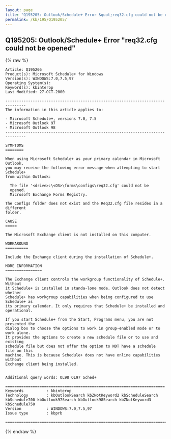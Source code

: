```yaml
---
layout: page
title: "Q195205: Outlook/Schedule+ Error &quot;req32.cfg could not be opened&quot;"
permalink: /kb/195/Q195205/
---
```


## Q195205: Outlook/Schedule+ Error &quot;req32.cfg could not be opened&quot;

{% raw %}

	Article: Q195205
	Product(s): Microsoft Schedule+ for Windows
	Version(s): WINDOWS:7.0,7.5,97
	Operating System(s): 
	Keyword(s): kbinterop
	Last Modified: 27-OCT-2000
	
	-------------------------------------------------------------------------------
	The information in this article applies to:
	
	- Microsoft Schedule+, versions 7.0, 7.5 
	- Microsoft Outlook 97 
	- Microsoft Outlook 98 
	-------------------------------------------------------------------------------
	
	SYMPTOMS
	========
	
	When using Microsoft Schedule+ as your primary calendar in Microsoft Outlook,
	you may receive the following error message when attempting to start Schedule+
	from within Outlook:
	
	  The file '<drive>:\<OS>\forms\configs\req32.cfg' could not be
	  opened.
	  Microsoft Exchange Forms Registry.
	
	The Configs folder does not exist and the Req32.cfg file resides in a different
	folder.
	
	CAUSE
	=====
	
	The Microsoft Exchange client is not installed on this computer.
	
	WORKAROUND
	==========
	
	Include the Exchange client during the installation of Schedule+.
	
	MORE INFORMATION
	================
	
	The Exchange client controls the workgroup functionality of Schedule+. Without
	it Schedule+ is installed in standa-lone mode. Outlook does not detect whether
	Schedule+ has workgroup capabilities when being configured to use Schedule+ as
	its primary calendar. It only requires that Schedule+ be installed and
	operational.
	
	If you start Schedule+ from the Start, Programs menu, you are not presented the
	dialog box to choose the options to work in group-enabled mode or to work alone.
	It provides the options to create a new schedule file or to use and existing
	schedule file but does not offer the option to NOT have a schedule file on this
	machine. This is because Schedule+ does not have online capabilities without
	Exchange client being installed.
	
	
	Additional query words: OL98 OL97 Sched+
	
	======================================================================
	Keywords          : kbinterop 
	Technology        : kbOutlookSearch kbZNotKeyword2 kbScheduleSearch kbSchedule700 kbOutlook97Search kbOutlook98Search kbZNotKeyword3 kbSchedule750
	Version           : WINDOWS:7.0,7.5,97
	Issue type        : kbprb
	
	=============================================================================
	

{% endraw %}
